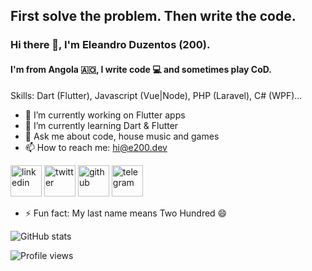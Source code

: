 ## First solve the problem. Then write the code.

### Hi there 👋, I'm Eleandro Duzentos (200).
#### I'm from Angola 🇦🇴, I write code 💻 and sometimes play CoD.

Skills: Dart (Flutter), Javascript (Vue|Node), PHP (Laravel), C# (WPF)...

- 🔭 I’m currently working on Flutter apps
- 🌱 I’m currently learning Dart & Flutter
- 💬 Ask me about code, house music and games
- 📫 How to reach me: [hi@e200.dev](mailto:hi@e200.dev)

[<img src='https://cdn.jsdelivr.net/npm/simple-icons@3.0.1/icons/linkedin.svg' alt='linkedin' height='50'>](https://www.linkedin.com/in/iam-e200/) [<img src='https://cdn.jsdelivr.net/npm/simple-icons@3.0.1/icons/twitter.svg' alt='twitter' height='50'>](https://twitter.com/iam_e200) [<img src='https://cdn.jsdelivr.net/npm/simple-icons@3.0.1/icons/github.svg' alt='github' height='50'>](https://github.com/e200) [<img src='https://cdn.jsdelivr.net/npm/simple-icons@3.0.1/icons/telegram.svg' alt='telegram' height='50'>](https://t.me/qromos)
- ⚡ Fun fact: My last name means Two Hundred 😄

![GitHub stats](https://github-readme-stats.vercel.app/api?username=e200&show_icons=true)

![Profile views](https://gpvc.arturio.dev/e200)
